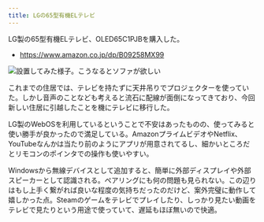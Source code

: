 ```yaml
---
title: LGの65型有機ELテレビ
---
```


LG製の65型有機ELテレビ、OLED65C1PJBを購入した。

- https://www.amazon.co.jp/dp/B09258MX99

![](https://i.imgur.com/VwNXlDlh.jpg "設置してみた様子。こうなるとソファが欲しい")

これまでの住居では、テレビを持たずに天井吊りでプロジェクターを使っていた。しかし音声のことなども考えると流石に配線が面倒になってきており、今回新しい住居に引越したことを機にテレビに移行した。

LG製のWebOSを利用しているということで不安はあったものの、使ってみると使い勝手が良かったので満足している。AmazonプライムビデオやNetflix、YouTubeなんかは当たり前のようにアプリが用意されてるし、細かいところだとリモコンのポインタでの操作も使いやすい。

Windowsから無線デバイスとして追加すると、簡単に外部ディスプレイや外部スピーカーとして認識される。ペアリングにも何の問題も見られない。この辺りはもし上手く繋がれば良いな程度の気持ちだったのだけど、案外完璧に動作して嬉しかった点。Steamのゲームをテレビでプレイしたり、しっかり見たい動画をテレビで見たりという用途で使っていて、遅延もほぼ無いので快適。
